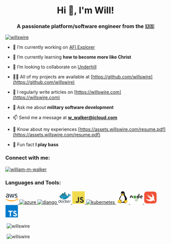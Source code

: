 <h1 align="center">Hi 👋, I'm Will!</h1>
<h3 align="center">A passionate platform/software engineer from the 🇺🇸</h3>

<p align="left"> <a href="https://github.com/ryo-ma/github-profile-trophy"><img src="https://github-profile-trophy.vercel.app/?username=willswire&rank=-C" alt="willswire" /></a> </p>

- 🔭 I’m currently working on [AFI Explorer](https://afiexplorer.com)

- 🌱 I’m currently learning **how to become more like Christ**

- 👯 I’m looking to collaborate on [Underhill](https://gitlab.com/90cos/underhill)

- 👨‍💻 All of my projects are available at [https://github.com/willswire](https://github.com/willswire)

- 📝 I regularly write articles on [https://willswire.com](https://willswire.com)

- 💬 Ask me about **military software development**

- 📫 Send me a message at **w_walker@icloud.com**

- 📄 Know about my experiences [https://assets.willswire.com/resume.pdf](https://assets.willswire.com/resume.pdf)

- 🎸 Fun fact **I play bass**

<h3 align="left">Connect with me:</h3>
<p align="left">
<a href="https://linkedin.com/in/william-m-walker" target="blank"><img align="center" src="https://raw.githubusercontent.com/rahuldkjain/github-profile-readme-generator/master/src/images/icons/Social/linked-in-alt.svg" alt="william-m-walker" height="30" width="40" /></a>
</p>

<h3 align="left">Languages and Tools:</h3>
<p align="left"> <a href="https://aws.amazon.com" target="_blank" rel="noreferrer"> <img src="https://raw.githubusercontent.com/devicons/devicon/master/icons/amazonwebservices/amazonwebservices-original-wordmark.svg" alt="aws" width="40" height="40"/> </a> <a href="https://azure.microsoft.com/en-in/" target="_blank" rel="noreferrer"> <img src="https://www.vectorlogo.zone/logos/microsoft_azure/microsoft_azure-icon.svg" alt="azure" width="40" height="40"/> </a> <a href="https://www.djangoproject.com/" target="_blank" rel="noreferrer"> <img src="https://cdn.worldvectorlogo.com/logos/django.svg" alt="django" width="40" height="40"/> </a> <a href="https://www.docker.com/" target="_blank" rel="noreferrer"> <img src="https://raw.githubusercontent.com/devicons/devicon/master/icons/docker/docker-original-wordmark.svg" alt="docker" width="40" height="40"/> </a> <a href="https://developer.mozilla.org/en-US/docs/Web/JavaScript" target="_blank" rel="noreferrer"> <img src="https://raw.githubusercontent.com/devicons/devicon/master/icons/javascript/javascript-original.svg" alt="javascript" width="40" height="40"/> </a> <a href="https://kubernetes.io" target="_blank" rel="noreferrer"> <img src="https://www.vectorlogo.zone/logos/kubernetes/kubernetes-icon.svg" alt="kubernetes" width="40" height="40"/> </a> <a href="https://www.linux.org/" target="_blank" rel="noreferrer"> <img src="https://raw.githubusercontent.com/devicons/devicon/master/icons/linux/linux-original.svg" alt="linux" width="40" height="40"/> </a> <a href="https://nodejs.org" target="_blank" rel="noreferrer"> <img src="https://raw.githubusercontent.com/devicons/devicon/master/icons/nodejs/nodejs-original-wordmark.svg" alt="nodejs" width="40" height="40"/> </a> <a href="https://developer.apple.com/swift/" target="_blank" rel="noreferrer"> <img src="https://raw.githubusercontent.com/devicons/devicon/master/icons/swift/swift-original.svg" alt="swift" width="40" height="40"/> </a> <a href="https://www.typescriptlang.org/" target="_blank" rel="noreferrer"> <img src="https://raw.githubusercontent.com/devicons/devicon/master/icons/typescript/typescript-original.svg" alt="typescript" width="40" height="40"/> </a> </p>

<p>&nbsp;<img align="center" src="https://github-readme-stats.vercel.app/api?username=willswire&show_icons=true&locale=en" alt="willswire" /></p>

<p>&nbsp;<img align="center" src="https://github-readme-streak-stats.herokuapp.com/?user=willswire&" alt="willswire" /></p>
